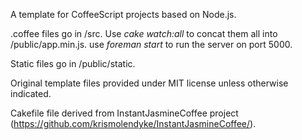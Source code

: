 A template for CoffeeScript projects based on Node.js.

.coffee files go in /src.  Use *cake watch:all* to concat them all into /public/app.min.js.  use *foreman start* to run the server on port 5000.

Static files go in /public/static.

Original template files provided under MIT license unless otherwise indicated.

Cakefile file derived from InstantJasmineCoffee project (https://github.com/krismolendyke/InstantJasmineCoffee/).
